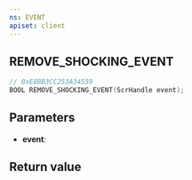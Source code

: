 ```yaml
---
ns: EVENT
apiset: client
---
```

## REMOVE_SHOCKING_EVENT

```c
// 0xE8BB3CC253A34559
BOOL REMOVE_SHOCKING_EVENT(ScrHandle event);
```


## Parameters
* **event**:

## Return value